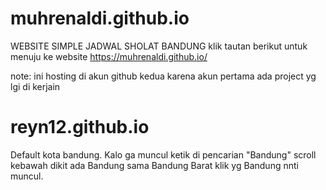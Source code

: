 # muhrenaldi.github.io
WEBSITE SIMPLE JADWAL SHOLAT BANDUNG
klik tautan berikut untuk menuju ke website
https://muhrenaldi.github.io/

note: ini hosting di akun github kedua karena akun pertama ada project yg lgi di kerjain
# reyn12.github.io

Default kota bandung. Kalo ga muncul ketik di pencarian "Bandung" scroll kebawah dikit ada Bandung sama Bandung Barat klik yg Bandung nnti muncul.
